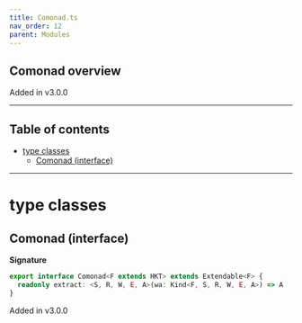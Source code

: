 ```yaml
---
title: Comonad.ts
nav_order: 12
parent: Modules
---
```


## Comonad overview

Added in v3.0.0

---

<h2 class="text-delta">Table of contents</h2>

- [type classes](#type-classes)
  - [Comonad (interface)](#comonad-interface)

---

# type classes

## Comonad (interface)

**Signature**

```ts
export interface Comonad<F extends HKT> extends Extendable<F> {
  readonly extract: <S, R, W, E, A>(wa: Kind<F, S, R, W, E, A>) => A
}
```

Added in v3.0.0
